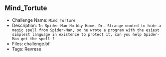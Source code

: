 ## Mind_Tortute

- Challenge Name: `Mind Torture`
- Description: `In Spider-Man No Way Home, Dr. Strange wanted to hide a magic spell from Spider-Man, so he wrote a program with the esiest simplest language in existence to protect it, can you help Spider-Man get the spell ?`
- Files: challenge.bf
- Tags: Revrese
